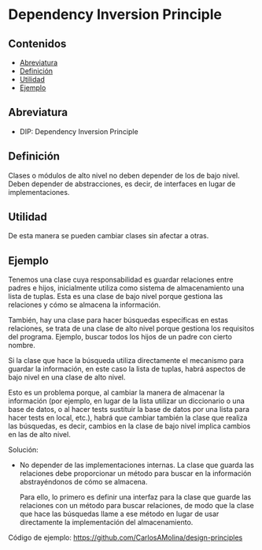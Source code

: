 # Dependency Inversion Principle

## Contenidos

- [Abreviatura](#abreviatura)
- [Definición](#definición)
- [Utilidad](#utilidad)
- [Ejemplo](#ejemplo)

## Abreviatura

- DIP: Dependency Inversion Principle

## Definición

Clases o módulos de alto nivel no deben depender de los de bajo nivel. Deben depender de abstracciones, es decir, de interfaces en lugar de implementaciones.

## Utilidad

De esta manera se pueden cambiar clases sin afectar a otras.

## Ejemplo

Tenemos una clase cuya responsabilidad es guardar relaciones entre padres e hijos, inicialmente utiliza como sistema de almacenamiento una lista de tuplas. Esta es una clase de bajo nivel porque gestiona las relaciones y cómo se almacena la información.

También, hay una clase para hacer búsquedas específicas en estas relaciones, se trata de una clase de alto nivel porque gestiona los requisitos del programa. Ejemplo, buscar todos los hijos de un padre con cierto nombre.

Si la clase que hace la búsqueda utiliza directamente el mecanismo para guardar la información, en este caso la lista de tuplas, habrá aspectos de bajo nivel en una clase de alto nivel.

Esto es un problema porque, al cambiar la manera de almacenar la información (por ejemplo, en lugar de la lista utilizar un diccionario o una base de datos, o al hacer tests sustituir la base de datos por una lista para hacer tests en local, etc.), habrá que cambiar también la clase que realiza las búsquedas, es decir, cambios en la clase de bajo nivel implica cambios en las de alto nivel.

Solución:

- No depender de las implementaciones internas. La clase que guarda las relaciones debe proporcionar un método para buscar en la información abstrayéndonos de cómo se almacena.

  Para ello, lo primero es definir una interfaz para la clase que guarde las relaciones con un método para buscar relaciones, de modo que la clase que hace las búsquedas llame a ese método en lugar de usar directamente la implementación del almacenamiento.

Código de ejemplo: <https://github.com/CarlosAMolina/design-principles>
